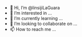 - 👋 Hi, I’m @linsijiLaGuara
- 👀 I’m interested in ...
- 🌱 I’m currently learning ...
- 💞️ I’m looking to collaborate on ...
- 📫 How to reach me ...

<!---
linsijiLaGuara/linsijiLaGuara is a ✨ special ✨ repository because its `README.md` (this file) appears on your GitHub profile.
You can click the Preview link to take a look at your changes.
--->
